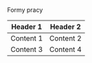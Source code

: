 Formy pracy


| Header 1  | Header 2  |
| --------- | --------- |
| Content 1 | Content 2 |
| Content 3 | Content 4 |